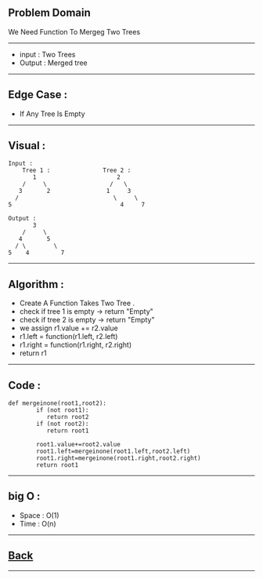 ## Problem Domain
We Need Function To Mergeg Two Trees

---
- input : Two Trees
- Output : Merged tree

---
## Edge Case :
- If Any Tree Is Empty

---
## Visual :
```
Input :
    Tree 1 :               Tree 2 :
       1                       2
    /     \                  /   \
   3       2                1     3
  /                           \     \
5                               4     7

```

```
Output :
       3             
    /     \          
   4       5
  / \        \              
5    4         7                  
```

---
## Algorithm : 
- Create A Function Takes Two Tree .
- check if tree 1 is empty -> return "Empty"
- check if tree 2 is empty -> return "Empty"
- we assign r1.value += r2.value
- r1.left = function(r1.left, r2.left)
- r1.right = function(r1.right, r2.right)
- return r1

---
## Code :
```
def mergeinone(root1,root2):
        if (not root1):
           return root2
        if (not root2):
           return root1

        root1.value+=root2.value
        root1.left=mergeinone(root1.left,root2.left)
        root1.right=mergeinone(root1.right,root2.right)
        return root1
```

---
## big O : 
- Space : O(1)
- Time : O(n)

---
## [Back](./README.md)

---
